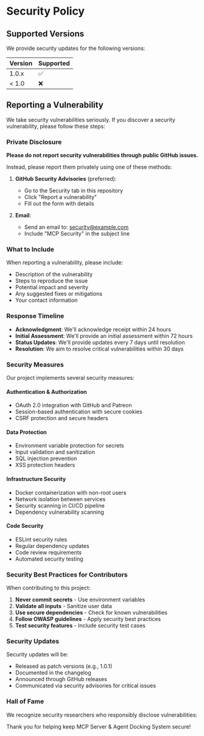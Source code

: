 # Security Policy

## Supported Versions

We provide security updates for the following versions:

| Version | Supported          |
| ------- | ------------------ |
| 1.0.x   | :white_check_mark: |
| < 1.0   | :x:                |

## Reporting a Vulnerability

We take security vulnerabilities seriously. If you discover a security vulnerability, please follow these steps:

### Private Disclosure

**Please do not report security vulnerabilities through public GitHub issues.**

Instead, please report them privately using one of these methods:

1. **GitHub Security Advisories** (preferred):
   - Go to the Security tab in this repository
   - Click "Report a vulnerability"
   - Fill out the form with details

2. **Email**:
   - Send an email to: <security@example.com>
   - Include "MCP Security" in the subject line

### What to Include

When reporting a vulnerability, please include:

- Description of the vulnerability
- Steps to reproduce the issue
- Potential impact and severity
- Any suggested fixes or mitigations
- Your contact information

### Response Timeline

- **Acknowledgment**: We'll acknowledge receipt within 24 hours
- **Initial Assessment**: We'll provide an initial assessment within 72 hours
- **Status Updates**: We'll provide updates every 7 days until resolution
- **Resolution**: We aim to resolve critical vulnerabilities within 30 days

### Security Measures

Our project implements several security measures:

#### Authentication & Authorization

- OAuth 2.0 integration with GitHub and Patreon
- Session-based authentication with secure cookies
- CSRF protection and secure headers

#### Data Protection

- Environment variable protection for secrets
- Input validation and sanitization
- SQL injection prevention
- XSS protection headers

#### Infrastructure Security

- Docker containerization with non-root users
- Network isolation between services
- Security scanning in CI/CD pipeline
- Dependency vulnerability scanning

#### Code Security

- ESLint security rules
- Regular dependency updates
- Code review requirements
- Automated security testing

### Security Best Practices for Contributors

When contributing to this project:

1. **Never commit secrets** - Use environment variables
2. **Validate all inputs** - Sanitize user data
3. **Use secure dependencies** - Check for known vulnerabilities
4. **Follow OWASP guidelines** - Apply security best practices
5. **Test security features** - Include security test cases

### Security Updates

Security updates will be:

- Released as patch versions (e.g., 1.0.1)
- Documented in the changelog
- Announced through GitHub releases
- Communicated via security advisories for critical issues

### Hall of Fame

We recognize security researchers who responsibly disclose vulnerabilities:

<!-- Security researchers will be listed here -->

Thank you for helping keep MCP Server & Agent Docking System secure!
